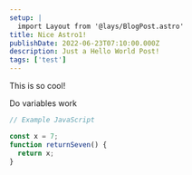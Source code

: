 ```yaml
---
setup: |
  import Layout from '@lays/BlogPost.astro'
title: Nice Astro1!
publishDate: 2022-06-23T07:10:00.000Z
description: Just a Hello World Post!
tags: ['test']
---
```


This is so cool!

Do variables work

```javascript
// Example JavaScript

const x = 7;
function returnSeven() {
  return x;
}
```
